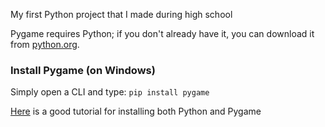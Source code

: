 My first Python project that I made during high school <br>

Pygame requires Python; if you don't already have it, you can download it from [python.org]().

### Install Pygame (on Windows)  
Simply open a CLI and type:  ```pip install pygame```  

[Here](https://www.youtube.com/watch?v=EKjALzLLgVs&t=417s&ab_channel=ProgrammingKnowledge2) is a good tutorial for installing both Python and Pygame
